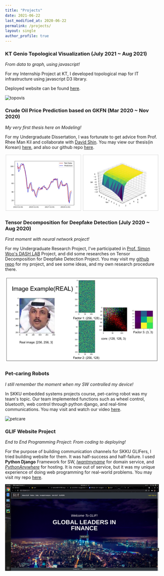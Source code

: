 ```yaml
---
title: "Projects"
date: 2021-06-22
last_modified_at: 2020-06-22
permalink: /projects/
layout: single
author_profile: true
---
```


### KT Genio Topological Visualization (July 2021 ~ Aug 2021)

*From data to graph, using javascript!*

For my Internship Project at KT, I developed topological map for IT infrastructure using javascript D3 library.

Deployed website can be found [here](http://topovis.de.r.appspot.com/).


![topovis](/assets/images/about/topovis.gif)



### Crude Oil Price Prediction based on GKFN (Mar 2020 ~ Nov 2020)

*My very first thesis here on Modeling!*

For my Undergraduate Dissertation, I was fortunate to get advice from Prof. Rhee Man Kil and collaborate with [David Shin](https://github.com/davidshyn1). You may view our thesis(in Korean) [here](https://github.com/dongminkim0220/Oil-Price-Prediction-Project/blob/master/%EA%B0%80%EC%9A%B0%EC%8B%9C%EC%95%88%20%EC%BB%A4%EB%84%90%20%EB%84%A4%ED%8A%B8%EC%9B%8C%ED%81%AC%EB%A5%BC%20%EC%9D%B4%EC%9A%A9%ED%95%9C%20%EC%9B%90%EC%9C%A0%EA%B0%80%EA%B2%A9%EC%98%88%EC%B8%A1(%EC%84%B1%EA%B7%A0%EA%B4%80%EB%8C%80%ED%95%99%EA%B5%90%20%EA%B9%80%EB%8F%99%EB%AF%BC%2C%20%EC%8B%A0%EC%84%B1%EA%B5%AD).pdf), and also our github repo [here](https://github.com/dongminkim0220/Oil-Price-Prediction-Project).

![gkfn](/assets/images/about/gkfn.jpg)



### Tensor Decomposition for Deepfake Detection (July 2020 ~ Aug 2020)

*First moment with neural network project!*

For my Undergraduate Research Project, I've participated in [Prof. Simon Woo's DASH LAB](https://dash-lab.github.io/About/) Project, and did some researches on Tensor Decomposition for Deepfake Detection Project. You may visit my [github repo](https://github.com/dongminkim0220/Deepfake_with_tensor_decomposition) for my project, and see some ideas, and my own research procedure there.

![tedcmp](/assets/images/about/tedcmp.jpg)



### Pet-caring Robots

*I still remember the moment when my SW controlled my device!*

In SKKU embedded systems projects course, pet-caring robot was my team's topic. Our team implemented functions such as wheel control, bluetooth, web control through python django, and real-time communications. You may visit and watch our video [here](https://drive.google.com/file/d/1-Zy1u3YFXNShyjKSyJK_40nSqBsFRG7h/view).

![petcare](/assets/images/about/petcare.gif)



### GLIF Website Project

*End to End Programming Project: From coding to deploying!*

For the purpose of building communication channels for SKKU GLIFers, I tried building website for them. It was half-success and half-failure. I used **Python Django** Framework for SW, *[Iwantmyname](https://iwantmyname.com/)* for domain service, and *[PythonAnywhere](https://www.pythonanywhere.com/)* for hosting. It is now out of service, but it was my unique experience of doing web programming for real-world problems. You may visit my repo [here](https://github.com/dongminkim0220/GLIF_Website_Project).

![glif](/assets/images/about/glif.png)


